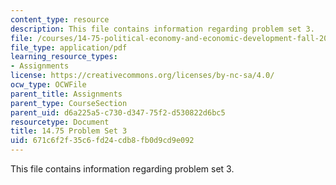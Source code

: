 ```yaml
---
content_type: resource
description: This file contains information regarding problem set 3.
file: /courses/14-75-political-economy-and-economic-development-fall-2012/671c6f2f35c6fd24cdb8fb0d9cd9e092_MIT14_75F12_ProbSet3.pdf
file_type: application/pdf
learning_resource_types:
- Assignments
license: https://creativecommons.org/licenses/by-nc-sa/4.0/
ocw_type: OCWFile
parent_title: Assignments
parent_type: CourseSection
parent_uid: d6a225a5-c730-d347-75f2-d530822d6bc5
resourcetype: Document
title: 14.75 Problem Set 3
uid: 671c6f2f-35c6-fd24-cdb8-fb0d9cd9e092
---
```

This file contains information regarding problem set 3.